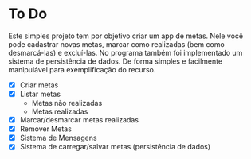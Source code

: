 # To Do
Este simples projeto tem por objetivo criar um app de metas. Nele você pode cadastrar novas metas, marcar como realizadas (bem como desmarcá-las) e excluí-las. No programa também foi implementado um sistema de persistência de dados. De forma simples e facilmente manipulável para exemplificação do recurso.

- [x] Criar metas
- [x] Listar metas
  - Metas não realizadas
  - Metas realizadas
- [x] Marcar/desmarcar metas realizadas
- [x] Remover Metas
- [x] Sistema de Mensagens
- [x] Sistema de carregar/salvar metas (persistência de dados)
